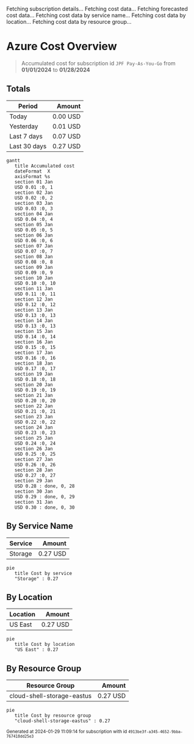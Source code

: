 Fetching subscription details...
Fetching cost data...
Fetching forecasted cost data...
Fetching cost data by service name...
Fetching cost data by location...
Fetching cost data by resource group...
# Azure Cost Overview

> Accumulated cost for subscription id `JPF Pay-As-You-Go` from **01/01/2024** to **01/28/2024**

## Totals

|Period|Amount|
|---|---:|
|Today|0.00 USD|
|Yesterday|0.01 USD|
|Last 7 days|0.07 USD|
|Last 30 days|0.27 USD|

```mermaid
gantt
   title Accumulated cost
   dateFormat  X
   axisFormat %s
   section 01 Jan
   USD 0.01 :0, 1
   section 02 Jan
   USD 0.02 :0, 2
   section 03 Jan
   USD 0.03 :0, 3
   section 04 Jan
   USD 0.04 :0, 4
   section 05 Jan
   USD 0.05 :0, 5
   section 06 Jan
   USD 0.06 :0, 6
   section 07 Jan
   USD 0.07 :0, 7
   section 08 Jan
   USD 0.08 :0, 8
   section 09 Jan
   USD 0.09 :0, 9
   section 10 Jan
   USD 0.10 :0, 10
   section 11 Jan
   USD 0.11 :0, 11
   section 12 Jan
   USD 0.12 :0, 12
   section 13 Jan
   USD 0.13 :0, 13
   section 14 Jan
   USD 0.13 :0, 13
   section 15 Jan
   USD 0.14 :0, 14
   section 16 Jan
   USD 0.15 :0, 15
   section 17 Jan
   USD 0.16 :0, 16
   section 18 Jan
   USD 0.17 :0, 17
   section 19 Jan
   USD 0.18 :0, 18
   section 20 Jan
   USD 0.19 :0, 19
   section 21 Jan
   USD 0.20 :0, 20
   section 22 Jan
   USD 0.21 :0, 21
   section 23 Jan
   USD 0.22 :0, 22
   section 24 Jan
   USD 0.23 :0, 23
   section 25 Jan
   USD 0.24 :0, 24
   section 26 Jan
   USD 0.25 :0, 25
   section 27 Jan
   USD 0.26 :0, 26
   section 28 Jan
   USD 0.27 :0, 27
   section 29 Jan
   USD 0.28 : done, 0, 28
   section 30 Jan
   USD 0.29 : done, 0, 29
   section 31 Jan
   USD 0.30 : done, 0, 30
```

## By Service Name

|Service|Amount|
|---|---:|
|Storage|0.27 USD|

```mermaid
pie
   title Cost by service
   "Storage" : 0.27
```

## By Location

|Location|Amount|
|---|---:|
|US East|0.27 USD|

```mermaid
pie
   title Cost by location
   "US East" : 0.27
```

## By Resource Group

|Resource Group|Amount|
|---|---:|
|cloud-shell-storage-eastus|0.27 USD|

```mermaid
pie
   title Cost by resource group
   "cloud-shell-storage-eastus" : 0.27
```

<sup>Generated at 2024-01-29 11:09:14 for subscription with id `4913be3f-a345-4652-9bba-767418dd25e3`</sup>

